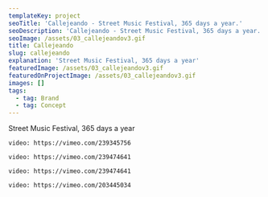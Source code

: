 ```yaml
---
templateKey: project
seoTitle: 'Callejeando - Street Music Festival, 365 days a year.'
seoDescription: 'Callejeando - Street Music Festival, 365 days a year.'
seoImage: /assets/03_callejeandov3.gif
title: Callejeando
slug: callejeando
explanation: 'Street Music Festival, 365 days a year'
featuredImage: /assets/03_callejeandov3.gif
featuredOnProjectImage: /assets/03_callejeandov3.gif
images: []
tags:
  - tag: Brand
  - tag: Concept
---
```

Street Music Festival, 365 days a year

`video: https://vimeo.com/239345756`


`video: https://vimeo.com/239474641`


`video: https://vimeo.com/239474641`


`video: https://vimeo.com/203445034`
